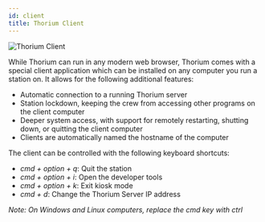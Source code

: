 ```yaml
---
id: client
title: Thorium Client
---
```


![Thorium Client](/docs/thorium_client.jpg)

While Thorium can run in any modern web browser, Thorium comes with a special
client application which can be installed on any computer you run a station on.
It allows for the following additional features:

* Automatic connection to a running Thorium server
* Station lockdown, keeping the crew from accessing other programs on the client
  computer
* Deeper system access, with support for remotely restarting, shutting down, or
  quitting the client computer
* Clients are automatically named the hostname of the computer

The client can be controlled with the following keyboard shortcuts:

* _cmd + option + q_: Quit the station
* _cmd + option + i_: Open the developer tools
* _cmd + option + k_: Exit kiosk mode
* _cmd + d_: Change the Thorium Server IP address

_Note: On Windows and Linux computers, replace the cmd key with ctrl_
